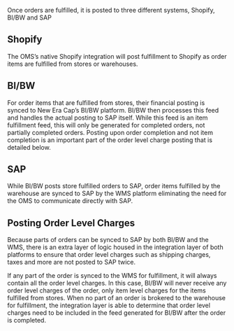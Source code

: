 Once orders are fulfilled, it is posted to three different systems, Shopify, BI/BW and SAP

## Shopify
The OMS’s native Shopify integration will post fulfillment to Shopify as order items are fulfilled from stores or warehouses.

## BI/BW
For order items that are fulfilled from stores, their financial posting is synced to New Era Cap’s BI/BW platform. BI/BW then processes this feed and handles the actual posting to SAP itself. While this feed is an item fulfillment feed, this will only be generated for completed orders, not partially completed orders. Posting upon order completion and not item completion is an important part of the order level charge posting that is detailed below.

## SAP
While BI/BW posts store fulfilled orders to SAP, order items fulfilled by the warehouse are synced to SAP by the WMS platform eliminating the need for the OMS to communicate directly with SAP.

## Posting Order Level Charges
Because parts of orders can be synced to SAP by both BI/BW and the WMS, there is an extra layer of logic housed in the integration layer of both platforms to ensure that order level charges such as shipping charges, taxes and more are not posted to SAP twice. 

If any part of the order is synced to the WMS for fulfillment, it will always contain all the order level charges. In this case, BI/BW will never receive any order level charges of the order, only item level charges for the items fulfilled from stores.
When no part of an order is brokered to the warehouse for fulfillment, the integration layer is able to determine that order level charges need to be included in the feed generated for BI/BW after the order is completed.
